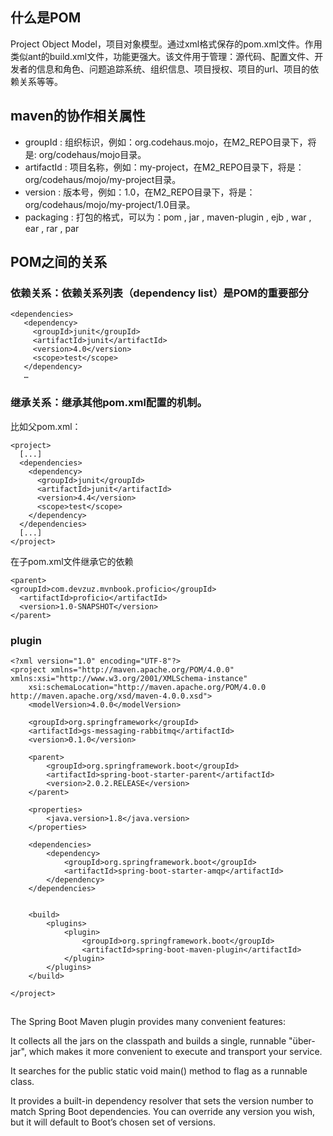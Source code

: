 ## 什么是POM
Project Object Model，项目对象模型。通过xml格式保存的pom.xml文件。作用类似ant的build.xml文件，功能更强大。该文件用于管理：源代码、配置文件、开发者的信息和角色、问题追踪系统、组织信息、项目授权、项目的url、项目的依赖关系等等。

## maven的协作相关属性
* groupId : 组织标识，例如：org.codehaus.mojo，在M2_REPO目录下，将是: org/codehaus/mojo目录。
* artifactId : 项目名称，例如：my-project，在M2_REPO目录下，将是：org/codehaus/mojo/my-project目录。
* version : 版本号，例如：1.0，在M2_REPO目录下，将是：org/codehaus/mojo/my-project/1.0目录。
* packaging : 打包的格式，可以为：pom , jar , maven-plugin , ejb , war , ear , rar , par

## POM之间的关系
### 依赖关系：依赖关系列表（dependency list）是POM的重要部分
```
<dependencies>  
   <dependency>  
     <groupId>junit</groupId>  
     <artifactId>junit</artifactId>  
     <version>4.0</version>  
     <scope>test</scope>  
   </dependency>  
   …  

```

### 继承关系：继承其他pom.xml配置的机制。
比如父pom.xml：
```
<project>  
  [...]  
  <dependencies>  
    <dependency>  
      <groupId>junit</groupId>  
      <artifactId>junit</artifactId>  
      <version>4.4</version>  
      <scope>test</scope>  
    </dependency>  
  </dependencies>  
  [...]  
</project>  
```
在子pom.xml文件继承它的依赖
```
<parent>  
<groupId>com.devzuz.mvnbook.proficio</groupId>  
  <artifactId>proficio</artifactId>  
  <version>1.0-SNAPSHOT</version>  
</parent>  
```

### plugin
```
<?xml version="1.0" encoding="UTF-8"?>
<project xmlns="http://maven.apache.org/POM/4.0.0" xmlns:xsi="http://www.w3.org/2001/XMLSchema-instance"
    xsi:schemaLocation="http://maven.apache.org/POM/4.0.0 http://maven.apache.org/xsd/maven-4.0.0.xsd">
    <modelVersion>4.0.0</modelVersion>

    <groupId>org.springframework</groupId>
    <artifactId>gs-messaging-rabbitmq</artifactId>
    <version>0.1.0</version>

    <parent>
        <groupId>org.springframework.boot</groupId>
        <artifactId>spring-boot-starter-parent</artifactId>
        <version>2.0.2.RELEASE</version>
    </parent>

    <properties>
        <java.version>1.8</java.version>
    </properties>

    <dependencies>
        <dependency>
            <groupId>org.springframework.boot</groupId>
            <artifactId>spring-boot-starter-amqp</artifactId>
        </dependency>
    </dependencies>


    <build>
        <plugins>
            <plugin>
                <groupId>org.springframework.boot</groupId>
                <artifactId>spring-boot-maven-plugin</artifactId>
            </plugin>
        </plugins>
    </build>

</project>
```

## 
The Spring Boot Maven plugin provides many convenient features:

It collects all the jars on the classpath and builds a single, runnable "über-jar", which makes it more convenient to execute and transport your service.

It searches for the public static void main() method to flag as a runnable class.

It provides a built-in dependency resolver that sets the version number to match Spring Boot dependencies. You can override any version you wish, but it will default to Boot’s chosen set of versions.




